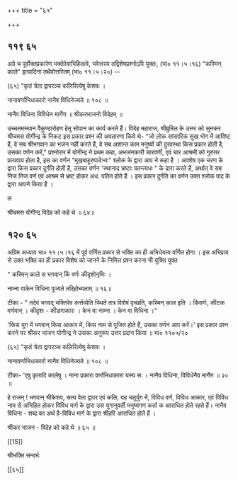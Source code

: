 +++
title = "६५"

+++


## ११९ ६५
अग्रे च पूर्वोक्तप्रकारेण भक्तेरेवाभिहितत्वे, भवेत्तस्य तद्विशेषप्रश्नोऽपि युक्तः, (भा० ११।५।१६) "कस्मिन् काले" इत्यादिना तथैवोत्तरितम् (भा० ११।५।२०) -- 

(६५) "कृतं त्रेता द्वापरञ्च कलिरित्येषु केशवः । 

नानावर्णाभिधाकारो नानैव विधिनेज्यते ॥ १०८ ॥ 

नानैव विधिना विविधेन मार्गेण ॥ श्रीकरभाजनो विदेहम् ॥ 

उच्चतमस्थान वैकुण्ठारोहण हेतु सोपान का कार्य करते हैं। विदेह महाराज, श्रीब्रुमिल के उत्तर को सुनकर श्रीचमस योगीन्द्र के निकट इस प्रकार प्रश्न की अवतारणा किये थे- "जो लोक सांसारिक सुख भोग में आविष्ट हैं, वे सब श्रीभगवान का भजन नहीं करते हैं, वे सब अशान्त काम मनुष्यों की दुरवस्था किस प्रकार होती है, उसका वर्णन करें," प्रश्नोत्तर में योगीन्द्र ने प्रथम कहा, अभजनकारी चारवर्णी, एवं चार आश्रमी को गुरुतर प्रत्यवाय होता है, इस का वर्णन "मुखबाहूरुपादेभ्यः" श्लोक के द्वारा आप ने कहा है । अवशेष एक चरण के द्वारा किस प्रकार दुर्गति होती है, उसका वर्णन 'स्थानाद भ्रष्टाः पतन्त्यधः " के दारा करते हैं, अर्थात् वे सब निज निज वर्ण एवं आश्रम से भ्रष्ट होकर अध. पतित होते हैं । इस प्रकार दुर्गति का वर्णन उक्त श्लोक पाद के द्वारा आपने किया है । 

ल 

श्रीचमस योगीन्द्र विदेह को कहे थे ॥ ६४॥ 


## १२० ६५
अग्रिम अध्याय भा० ११।५।१६ में पूर्व वर्णित प्रकार से भक्ति का ही अभिधेयत्व वर्णित होगा । इस अभिप्राय से उक्त भक्ति का ही प्रकार विशेष को जानने के निमित्त प्रश्न करना भी युक्ति युक्त 

" कस्मिन् काले स भगवान् किं वर्णः कीदृशोनृभिः । 

नाम्ना वाकेन विधिना पूज्यते तदिहोच्यताम् ॥ १६॥ 

टीका - " तदेवं भगवद् भक्तिरेव कर्त्तव्येति स्थिते तत्र विशेषं पृच्छति, कस्मिन् काल इति । किंवर्णः, कीटक वर्णवान् । कीदृशः - कीडगाकारः । केन वा नाम्ना । केन वा विधिना ।" 

'किस युग में भगवान् किस आकार में, किस नाम से पूजित होते हैं, उसका वर्णन आप करें।' इस प्रकार प्रश्न करने पर श्रीकर भाजन योगीन्द्र ने उसका अनुरूप उत्तर प्रदान किया ॥ भा० ११०५/२० 

(६५) "कृतं त्रेता द्वापरञ्च कलिरित्येषु केशवः । 

नानावर्णाभिधाकारो नानैव विधिनेज्यते ॥ १०८ ॥ 

टीका- 'एषु कृतादि कालेषु । नाना प्रकारा वर्णाभिधाकारा यस्य सः । नानैव विधिना, विविधेनैव मार्गेण ॥ २० ॥ 

हे राजन् ! भगवान् श्रीकेशव, सत्य वेता द्वापर एवं कलि, यह चतुर्युग में, विविध वर्ण, विविध आकार, एवं विविध नाम से अभिहित होकर विविध मार्ग के द्वारा उस युगानुवर्ती मनुष्यगण कर्ता क आराधित होते रहते हैं। नानैव विधिना - शब्द का अर्थ है-विविध मार्ग के द्वारा श्रीहरि आराधित होते हैं । 

श्रीकर भाजन - विदेह को कहे थे ॥ ६५ ॥ 

[[15]]

श्रीभक्ति सन्दर्भः 

[[६५]]
